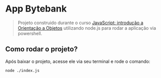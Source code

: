 # App Bytebank

> Projeto construido durante o curso [JavaScript: introdução a Orientação a Objetos](https://cursos.alura.com.br/course/javascritpt-orientacao-objetos) utilizando node.js para rodar a aplicação via powershell.

## Como rodar o projeto?

Após baixar o projeto, acesse ele via seu terminal e rode o comando:

```sh
node ./index.js
```

